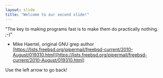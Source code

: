 ```yaml
---
layout: slide
title: "Welcome to our second slide!"
---
```

"The key to making programs fast is to make them do practically nothing. ;-)"
- Mike Haertel, original GNU grep author
[https://lists.freebsd.org/pipermail/freebsd-current/2010-August/019310.html](https://lists.freebsd.org/pipermail/freebsd-current/2010-August/019310.html)

Use the left arrow to go back!

